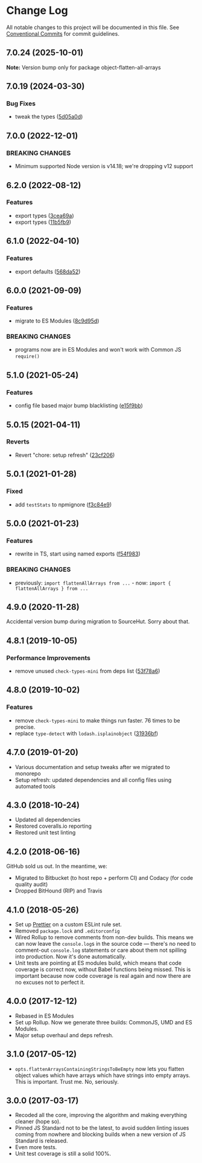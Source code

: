 # Change Log

All notable changes to this project will be documented in this file.
See [Conventional Commits](https://conventionalcommits.org) for commit guidelines.

## 7.0.24 (2025-10-01)

**Note:** Version bump only for package object-flatten-all-arrays

## 7.0.19 (2024-03-30)

### Bug Fixes

- tweak the types ([5d05a0d](https://github.com/codsen/codsen/commit/5d05a0d07278f49543b7728219ee141fa9021ed4))

## 7.0.0 (2022-12-01)

### BREAKING CHANGES

- Minimum supported Node version is v14.18; we're dropping v12 support

## 6.2.0 (2022-08-12)

### Features

- export types ([3cea69a](https://github.com/codsen/codsen/commit/3cea69a1220ccd807aaea9ef8deac0b5c7858df6))
- export types ([11b5fb9](https://github.com/codsen/codsen/commit/11b5fb936ce20e0a77c3a09806773e1cd7695c50))

## 6.1.0 (2022-04-10)

### Features

- export defaults ([568da52](https://github.com/codsen/codsen/commit/568da524193b86dda2a197cd42e0c6e49ba405be))

## 6.0.0 (2021-09-09)

### Features

- migrate to ES Modules ([8c9d95d](https://github.com/codsen/codsen/commit/8c9d95d5dea0b769c2f070397141918a4893d575))

### BREAKING CHANGES

- programs now are in ES Modules and won't work with Common JS `require()`

## 5.1.0 (2021-05-24)

### Features

- config file based major bump blacklisting ([e15f9bb](https://github.com/codsen/codsen/commit/e15f9bba1c4fd5f847ac28b3f38fa6ee633f5dca))

## 5.0.15 (2021-04-11)

### Reverts

- Revert "chore: setup refresh" ([23cf206](https://github.com/codsen/codsen/commit/23cf206970a087ff0fa04e61f94d919f59ab3881))

## 5.0.1 (2021-01-28)

### Fixed

- add `testStats` to npmignore ([f3c84e9](https://github.com/codsen/codsen/commit/f3c84e95afc5514214312f913692d85b2e12eb29))

## 5.0.0 (2021-01-23)

### Features

- rewrite in TS, start using named exports ([f54f983](https://github.com/codsen/codsen/commit/f54f9837576d30d21610ff4c073407b2215b7bad))

### BREAKING CHANGES

- previously: `import flattenAllArrays from ...` - now: `import { flattenAllArrays } from ...`

## 4.9.0 (2020-11-28)

Accidental version bump during migration to SourceHut. Sorry about that.

## 4.8.1 (2019-10-05)

### Performance Improvements

- remove unused `check-types-mini` from deps list ([53f78a6](https://gitlab.com/codsen/codsen/commit/53f78a6))

## 4.8.0 (2019-10-02)

### Features

- remove `check-types-mini` to make things run faster. 76 times to be precise.
- replace `type-detect` with `lodash.isplainobject` ([31936bf](https://gitlab.com/codsen/codsen/commit/31936bf))

## 4.7.0 (2019-01-20)

- Various documentation and setup tweaks after we migrated to monorepo
- Setup refresh: updated dependencies and all config files using automated tools

## 4.3.0 (2018-10-24)

- Updated all dependencies
- Restored coveralls.io reporting
- Restored unit test linting

## 4.2.0 (2018-06-16)

GitHub sold us out. In the meantime, we:

- Migrated to Bitbucket (to host repo + perform CI) and Codacy (for code quality audit)
- Dropped BitHound (RIP) and Travis

## 4.1.0 (2018-05-26)

- Set up [Prettier](https://prettier.io) on a custom ESLint rule set.
- Removed `package.lock` and `.editorconfig`
- Wired Rollup to remove comments from non-dev builds. This means we can now leave the `console.log`s in the source code — there's no need to comment-out `console.log` statements or care about them not spilling into production. Now it's done automatically.
- Unit tests are pointing at ES modules build, which means that code coverage is correct now, without Babel functions being missed. This is important because now code coverage is real again and now there are no excuses not to perfect it.

## 4.0.0 (2017-12-12)

- Rebased in ES Modules
- Set up Rollup. Now we generate three builds: CommonJS, UMD and ES Modules.
- Major setup overhaul and deps refresh.

## 3.1.0 (2017-05-12)

- `opts.flattenArraysContainingStringsToBeEmpty` now lets you flatten object values which have arrays which have strings into empty arrays. This is important. Trust me. No, seriously.

## 3.0.0 (2017-03-17)

- Recoded all the core, improving the algorithm and making everything cleaner (hope so).
- Pinned JS Standard not to be the latest, to avoid sudden linting issues coming from nowhere and blocking builds when a new version of JS Standard is released.
- Even more tests.
- Unit test coverage is still a solid 100%.
